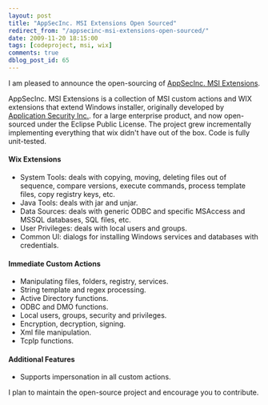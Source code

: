 ```yaml
---
layout: post
title: "AppSecInc. MSI Extensions Open Sourced"
redirect_from: "/appsecinc-msi-extensions-open-sourced/"
date: 2009-11-20 18:15:00
tags: [codeproject, msi, wix]
comments: true
dblog_post_id: 65
---
```

I am pleased to announce the open-sourcing of [AppSecInc. MSI Extensions](https://github.com/dblock/msiext).

AppSecInc. MSI Extensions is a collection of MSI custom actions and WIX extensions that extend Windows installer, originally developed by [Application Security Inc.](http://www.appsecinc.com). for a large enterprise product, and now open-sourced under the Eclipse Public License. The project grew incrementally implementing everything that wix didn't have out of the box. Code is fully unit-tested.

#### Wix Extensions

- System Tools: deals with copying, moving, deleting files out of sequence, compare versions, execute commands, process template files, copy registry keys, etc.
- Java Tools: deals with jar and unjar.
- Data Sources: deals with generic ODBC and specific MSAccess and MSSQL databases, SQL files, etc.
- User Privileges: deals with local users and groups.
- Common UI: dialogs for installing Windows services and databases with credentials.

#### Immediate Custom Actions

- Manipulating files, folders, registry, services.
- String template and regex processing.
- Active Directory functions.
- ODBC and DMO functions.
- Local users, groups, security and privileges.
- Encryption, decryption, signing.
- Xml file manipulation.
- TcpIp functions.

#### Additional Features

- Supports impersonation in all custom actions.

I plan to maintain the open-source project and encourage you to contribute.
